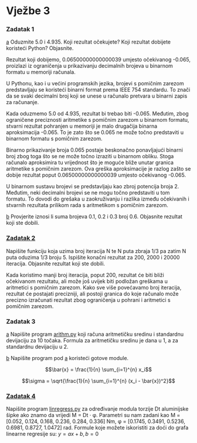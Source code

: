 # Vježbe 3

### Zadatak 1
[a](https://github.com/margaretakoren/PAF/blob/286c5906507e9a19ab4226f0bd5b9604b49d4691/Vjezbe/Vjezbe_3/zadatak1_a.py) Oduzmite 5.0 i 4.935. Koji rezultat očekujete? Koji rezultat dobijete koristeći Python? Objasnite. 

Rezultat koji dobijemo, 0.06500000000000039 umjesto očekivanog -0.065, proizlazi iz ograničenja u prikazivanju decimalnih brojeva u binarnom formatu u memoriji računala.

U Pythonu, kao i u većini programskih jezika, brojevi s pomičnim zarezom predstavljaju se koristeći binarni format prema IEEE 754 standardu. To znači da se svaki decimalni broj koji se unese u računalo pretvara u binarni zapis za računanje.

Kada oduzmemo 5.0 od 4.935, rezultat bi trebao biti -0.065. Međutim, zbog ograničene preciznosti aritmetike s pomičnim zarezom u binarnom formatu, stvarni rezultat pohranjen u memoriji je malo drugačija binarna aproksimacija -0.065. To je zato što se 0.065 ne može točno predstaviti u binarnom formatu s pomičnim zarezom.

Binarno prikazivanje broja 0.065 postaje beskonačno ponavljajući binarni broj zbog toga što se ne može točno izraziti u binarnom obliku. Stoga računalo aproksimira tu vrijednost što je moguće bliže unutar granica aritmetike s pomičnim zarezom. Ova greška aproksimacije je razlog zašto se dobije rezultat poput 0.06500000000000039 umjesto očekivanog -0.065.

U binarnom sustavu brojevi se predstavljaju kao zbroj potencija broja 2. Međutim, neki decimalni brojevi se ne mogu točno predstaviti u tom formatu. To dovodi do grešaka u zaokruživanju i razlika između očekivanih i stvarnih rezultata prilikom rada s aritmetikom s pomičnim zarezom.

[b](https://github.com/margaretakoren/PAF/blob/286c5906507e9a19ab4226f0bd5b9604b49d4691/Vjezbe/Vjezbe_3/zadatak1_b.py) Provjerite iznosi li suma brojeva 0.1, 0.2 i 0.3 broj 0.6. Objasnite rezultat koji ste dobili.

### [Zadatak 2](https://github.com/margaretakoren/PAF/blob/286c5906507e9a19ab4226f0bd5b9604b49d4691/Vjezbe/Vjezbe_3/zadatak2.py)
Napišite funkciju koja uzima broj iteracija N te N puta zbraja 1/3 pa zatim N puta oduzima 1/3 broju 5.
Ispišite konačni rezultat za 200, 2000 i 20000 iteracija. Objasnite rezultat koji ste dobili.

Kada koristimo manji broj iteracija, poput 200, rezultat će biti bliži očekivanom rezultatu, ali može još uvijek biti podložan greškama u aritmetici s pomičnim zarezom. Kako sve više povećavamo broj iteracija, rezultat će postajati precizniji, ali postoji granica do koje računalo može precizno izračunati rezultat zbog ograničenja u pohrani i aritmetici s pomičnim zarezom.

### Zadatak 3

[a](https://github.com/margaretakoren/PAF/blob/286c5906507e9a19ab4226f0bd5b9604b49d4691/Vjezbe/Vjezbe_3/arithm.py) Napišite program [arithm.py](https://github.com/margaretakoren/PAF/blob/286c5906507e9a19ab4226f0bd5b9604b49d4691/Vjezbe/Vjezbe_3/arithm.py) koji računa aritmetičku sredinu i standardnu devijaciju za 10 točaka. Formula za aritmetičku sredinu je dana u 1, a za standardnu devijaciju u 2.

[b](https://github.com/margaretakoren/PAF/blob/286c5906507e9a19ab4226f0bd5b9604b49d4691/Vjezbe/Vjezbe_3/zadatak3.py) Napišite program pod [a](https://github.com/margaretakoren/PAF/blob/286c5906507e9a19ab4226f0bd5b9604b49d4691/Vjezbe/Vjezbe_3/arithm.py) koristeći gotove module.

$$\bar{x} = \frac{1}{n} \sum_{i=1}^{n} x_i$$



$$\sigma = \sqrt{\frac{1}{n} \sum_{i=1}^{n} (x_i - \bar{x})^2}$$




### [Zadatak 4](https://github.com/margaretakoren/PAF/blob/6e43effc1725a526d0b22025682751d58cb8b806/Vjezbe/Vjezbe_3/linregress.py)
Napišite program [linregress.py](https://github.com/margaretakoren/PAF/blob/6e43effc1725a526d0b22025682751d58cb8b806/Vjezbe/Vjezbe_3/linregress.py) za određivanje modula torzije Dt aluminijske šipke ako znamo da vrijedi
M = Dt · φ. Parametri su nam zadani kao M = [0.052, 0.124, 0.168, 0.236, 0.284, 0.336] Nm,
φ = [0.1745, 0.3491, 0.5236, 0.6981, 0.8727, 1.0472] rad. Formule koje možete iskoristiti za doći do grafa
linearne regresije su: $y = ax + b, b = 0$